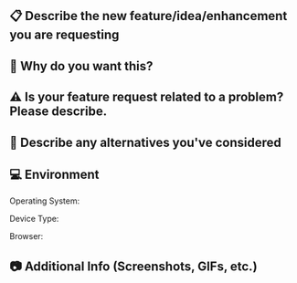 ## 📋 Describe the new feature/idea/enhancement you are requesting


## 🔑 Why do you want this?


## ⚠️ Is your feature request related to a problem? Please describe.


## 🔨 Describe any alternatives you've considered


## 💻 Environment

Operating System: 

Device Type: 

Browser: 

## 📷 Additional Info (Screenshots, GIFs, etc.)


